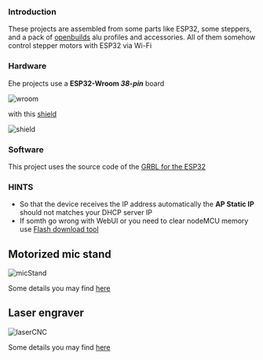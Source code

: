 ### Introduction
These projects are assembled from some parts like ESP32, some steppers, and a pack of [openbuilds](https://openbuilds.com/) alu profiles and accessories. All of them somehow control stepper motors with ESP32 via Wi-Fi
 
### Hardware
Еhe projects use a **ESP32-Wroom *38-pin*** board 

![wroom](https://github.com/workstarovoitov/stepperControlNodeMCU/blob/main/.github/images/wroom.jpeg)

with this [shield](https://oshwlab.com/starovoitov/nodemcuStepperShield)

![shield](https://github.com/workstarovoitov/stepperControlNodeMCU/blob/main/.github/images/shield.jpg)

### Software
This project uses the source code of the [GRBL for the ESP32](https://github.com/bdring/Grbl_Esp32)

### HINTS
* So that the device receives the IP address automatically the **AP Static IP** should not matches your DHCP server IP
* If somth go wrong with WebUI or you need to clear nodeMCU memory use [Flash download tool](https://www.espressif.com/en/support/download/other-tools)


## Motorized mic stand
![micStand](https://github.com/workstarovoitov/stepperControlNodeMCU/blob/main/.github/images/micStand.jpg)

Some details you may find [here](https://openbuilds.com/builds/motorized-mic-stand.9755)

## Laser engraver
![laserCNC](https://github.com/workstarovoitov/stepperControlNodeMCU/blob/main/.github/images/laserCNC.png)

Some details you may find [here](https://openbuilds.com/builds/laser-engraver.9811)

